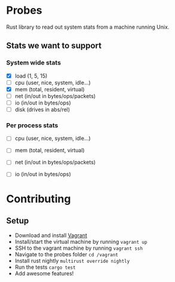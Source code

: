# Probes

Rust library to read out system stats from a machine running Unix.

## Stats we want to support

### System wide stats

* [x] load (1, 5, 15)
* [ ] cpu (user, nice, system, idle...)
* [x] mem (total, resident, virtual)
* [ ] net (in/out in bytes/ops/packets)
* [ ] io (in/out in bytes/ops)
* [ ] disk (drives in abs/rel)

### Per process stats

* [ ] cpu (user, nice, system, idle...)
* [ ] mem (total, resident, virtual)
* [ ] net (in/out in bytes/ops/packets)
* [ ] io (in/out in bytes/ops)


# Contributing

## Setup

* Download and install [Vagrant](https://www.vagrantup.com/)
* Install/start the virtual machine by running `vagrant up`
* SSH to the vagrant machine by running `vagrant ssh`
* Navigate to the probes folder `cd /vagrant`
* Install rust nightly `multirust override nightly`
* Run the tests `cargo test`
* Add awesome features! 
